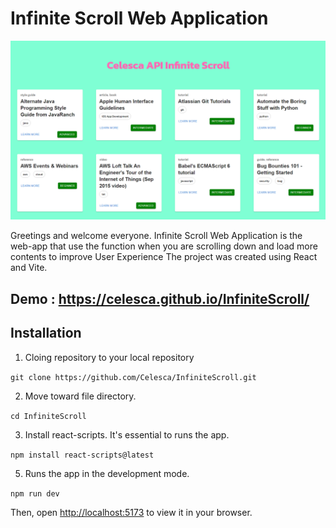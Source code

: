 # Infinite Scroll Web Application

![Infinite-Scroll](https://github.com/Celesca/Celesca/blob/main/Project%20Picture/infinite.PNG)

Greetings and welcome everyone. 
Infinite Scroll Web Application is the web-app that use the function when you are scrolling down and load more contents
to improve User Experience
The project was created using React and Vite.

## Demo : https://celesca.github.io/InfiniteScroll/

## Installation

1. Cloing repository to your local repository

`git clone https://github.com/Celesca/InfiniteScroll.git`

2. Move toward file directory.
   
`cd InfiniteScroll`

3. Install react-scripts. It's essential to runs the app.

`npm install react-scripts@latest`

5. Runs the app in the development mode.
   
`npm run dev`

Then, open [http://localhost:5173](http://localhost:5173) to view it in your browser.
